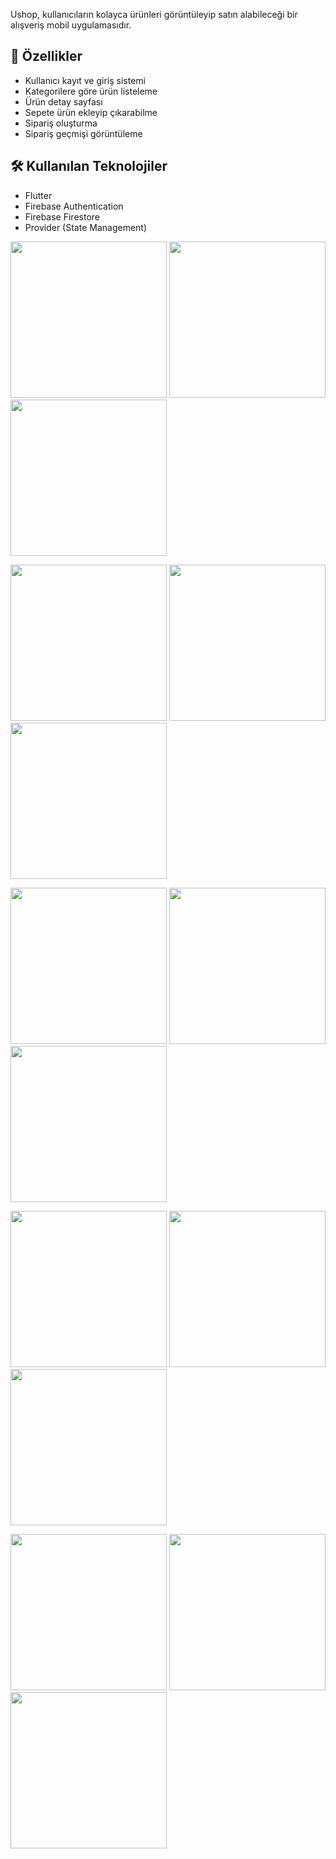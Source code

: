 Ushop, kullanıcıların kolayca ürünleri görüntüleyip satın alabileceği bir alışveriş mobil uygulamasıdır. 
## 🚀 Özellikler

- Kullanıcı kayıt ve giriş sistemi
- Kategorilere göre ürün listeleme
- Ürün detay sayfası
- Sepete ürün ekleyip çıkarabilme
- Sipariş oluşturma
- Sipariş geçmişi görüntüleme

## 🛠️ Kullanılan Teknolojiler

- Flutter
- Firebase Authentication
- Firebase Firestore
- Provider (State Management)



<p float="left">
  <img src="https://github.com/user-attachments/assets/45172cd9-8183-472e-ad20-a1b7c5b52f42" width="250"/>
  <img src="https://github.com/user-attachments/assets/9b53426c-dabd-4ef2-86aa-a66905d3383a" width="250"/>
  <img src="https://github.com/user-attachments/assets/e25e3115-2221-4f2a-9b02-5d4e70158e4d" width="250"/>
</p>

<p float="left">
  <img src="https://github.com/user-attachments/assets/9498c091-6222-480d-ae6d-720e12bd6ed9" width="250"/>
  <img src="https://github.com/user-attachments/assets/709886fb-d646-4234-a48b-5ac87185613f" width="250"/>
  <img src="https://github.com/user-attachments/assets/afe3d705-5d9b-4dd5-bf26-ddbd4925713e" width="250"/>
</p>

<p float="left">
  <img src="https://github.com/user-attachments/assets/608bc5d5-3282-4aa0-b6d8-46566748d229" width="250"/>
  <img src="https://github.com/user-attachments/assets/64d9c3a7-ddf3-44bd-b725-c5b55538bbf1" width="250"/>
  <img src="https://github.com/user-attachments/assets/6ac0ddec-457e-47db-a92b-39a907706516" width="250"/>
</p>

<p float="left">
  <img src="https://github.com/user-attachments/assets/8cec34e8-5042-4549-91a6-1916849265a7" width="250"/>
  <img src="https://github.com/user-attachments/assets/08e33208-1073-4c2d-8756-57830b4ff945" width="250"/>
  <img src="https://github.com/user-attachments/assets/d634c9cf-5bbc-4bb3-8d95-a31999626569" width="250"/>
</p>

<p float="left">
  <img src="https://github.com/user-attachments/assets/0b49e232-0cb3-485f-b8bd-78f1b4c1dcd1" width="250"/>
  <img src="https://github.com/user-attachments/assets/3317635a-a75b-47ae-8b2e-708ae8d7f5f2" width="250"/>
  <img src="https://github.com/user-attachments/assets/fb3eb94b-44ba-4541-9960-a2221036643c" width="250"/>
</p>
